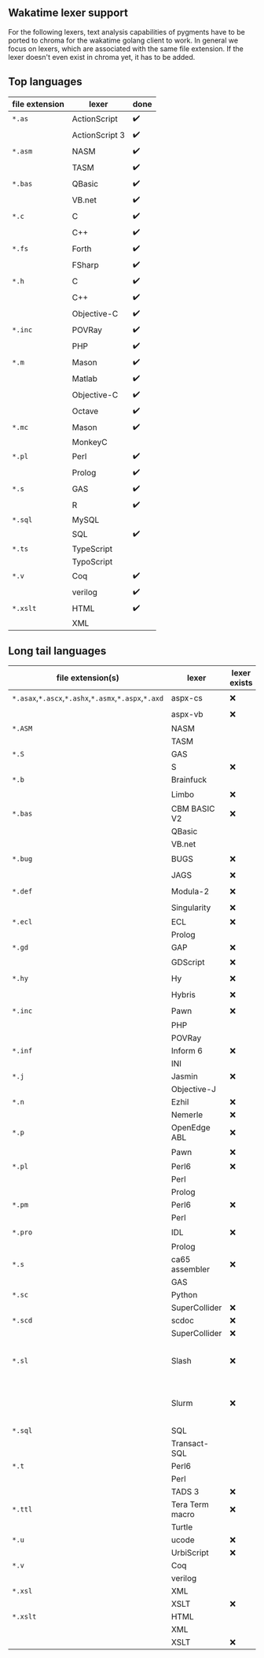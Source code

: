 ## Wakatime lexer support

For the following lexers, text analysis capabilities of pygments have to be ported to chroma for the wakatime golang client to work. In general we focus on lexers, which are associated with the same file extension. If the lexer doesn't even exist in chroma yet, it has to be added.

## Top languages

| file extension | lexer          | done               |
| ---            | ---            | ---                |
| `*.as`         | ActionScript   | :heavy_check_mark: |
|                | ActionScript 3 | :heavy_check_mark: |
| `*.asm`        | NASM           | :heavy_check_mark: |
|                | TASM           | :heavy_check_mark: |
| `*.bas`        | QBasic         | :heavy_check_mark: |
|                | VB.net         | :heavy_check_mark: |
| `*.c`          | C              | :heavy_check_mark: |
|                | C++            | :heavy_check_mark: |
| `*.fs`         | Forth          | :heavy_check_mark: |
|                | FSharp         | :heavy_check_mark: |
| `*.h`          | C              | :heavy_check_mark: |
|                | C++            | :heavy_check_mark: |
|                | Objective-C    | :heavy_check_mark: |
| `*.inc`        | POVRay         | :heavy_check_mark: |
|                | PHP            | :heavy_check_mark: |
| `*.m`          | Mason          | :heavy_check_mark: |
|                | Matlab         | :heavy_check_mark: |
|                | Objective-C    | :heavy_check_mark: |
|                | Octave         | :heavy_check_mark: |
| `*.mc`         | Mason          | :heavy_check_mark: |
|                | MonkeyC        |                    |
| `*.pl`         | Perl           | :heavy_check_mark: |
|                | Prolog         | :heavy_check_mark: |
| `*.s`          | GAS            | :heavy_check_mark: |
|                | R              | :heavy_check_mark: |
| `*.sql`        | MySQL          |                    |
|                | SQL            | :heavy_check_mark: |
| `*.ts`         | TypeScript     |                    |
|                | TypoScript     |                    |
| `*.v`          | Coq            | :heavy_check_mark: |
|                | verilog        | :heavy_check_mark: |
| `*.xslt`       | HTML           | :heavy_check_mark: |
|                | XML            |                    |

## Long tail languages

| file extension(s)                                    | lexer            | lexer exists | note                                | done               |
| ---                                                  | ---              | ---          | ---                                 | ---                |
| `*.asax`,`*.ascx`,`*.ashx`,`*.asmx`,`*.aspx`,`*.axd` | aspx-cs          | :x:          |                                     | :heavy_check_mark: |
|                                                      | aspx-vb          | :x:          |                                     | :heavy_check_mark: |
| `*.ASM`                                              | NASM             |              |                                     |                    |
|                                                      | TASM             |              |                                     |                    |
| `*.S`                                                | GAS              |              |                                     |                    |
|                                                      | S                | :x:          |                                     |                    |
| `*.b`                                                | Brainfuck        |              |                                     |                    |
|                                                      | Limbo            | :x:          |                                     | :heavy_check_mark: |
| `*.bas`                                              | CBM BASIC V2     | :x:          |                                     | :heavy_check_mark: |
|                                                      | QBasic           |              |                                     |                    |
|                                                      | VB.net           |              |                                     |                    |
| `*.bug`                                              | BUGS             | :x:          |                                     | :heavy_check_mark: |
|                                                      | JAGS             | :x:          |                                     | :heavy_check_mark: |
| `*.def`                                              | Modula-2         | :x:          |                                     | :heavy_check_mark: |
|                                                      | Singularity      | :x:          |                                     | :heavy_check_mark: |
| `*.ecl`                                              | ECL              | :x:          |                                     |                    |
|                                                      | Prolog           |              |                                     |                    |
| `*.gd`                                               | GAP              | :x:          |                                     |                    |
|                                                      | GDScript         | :x:          |                                     | :heavy_check_mark: |
| `*.hy`                                               | Hy               | :x:          |                                     | :heavy_check_mark: |
|                                                      | Hybris           | :x:          |                                     | :heavy_check_mark: |
| `*.inc`                                              | Pawn             | :x:          |                                     | :heavy_check_mark: |
|                                                      | PHP              |              |                                     |                    |
|                                                      | POVRay           |              |                                     |                    |
| `*.inf`                                              | Inform 6         | :x:          |                                     |                    |
|                                                      | INI              |              |                                     |                    |
| `*.j`                                                | Jasmin           | :x:          |                                     |                    |
|                                                      | Objective-J      |              |                                     |                    |
| `*.n`                                                | Ezhil            | :x:          |                                     |                    |
|                                                      | Nemerle          | :x:          |                                     |                    |
| `*.p`                                                | OpenEdge ABL     | :x:          |                                     |                    |
|                                                      | Pawn             | :x:          |                                     | :heavy_check_mark: |
| `*.pl`                                               | Perl6            | :x:          |                                     |                    |
|                                                      | Perl             |              |                                     |                    |
|                                                      | Prolog           |              |                                     |                    |
| `*.pm`                                               | Perl6            | :x:          |                                     |                    |
|                                                      | Perl             |              |                                     |                    |
| `*.pro`                                              | IDL              | :x:          |                                     | :heavy_check_mark: |
|                                                      | Prolog           |              |                                     |                    |
| `*.s`                                                | ca65 assembler   | :x:          |                                     |                    |
|                                                      | GAS              |              |                                     |                    |
| `*.sc`                                               | Python           |              |                                     |                    |
|                                                      | SuperCollider    | :x:          |                                     |                    |
| `*.scd`                                              | scdoc            | :x:          |                                     |                    |
|                                                      | SuperCollider    | :x:          |                                     |                    |
| `*.sl`                                               | Slash            | :x:          | No text analysis exists in pygments |                    |
|                                                      | Slurm            | :x:          | No text analysis exists in pygments |                    |
| `*.sql`                                              | SQL              |              |                                     |                    |
|                                                      | Transact-SQL     |              |                                     |                    |
| `*.t`                                                | Perl6            |              |                                     |                    |
|                                                      | Perl             |              |                                     |                    |
|                                                      | TADS 3           | :x:          |                                     |                    |
| `*.ttl`                                              | Tera Term macro  | :x:          |                                     |                    |
|                                                      | Turtle           |              |                                     |                    |
| `*.u`                                                | ucode            | :x:          |                                     |                    |
|                                                      | UrbiScript       | :x:          |                                     |                    |
| `*.v`                                                | Coq              |              |                                     |                    |
|                                                      | verilog          |              |                                     |                    |
| `*.xsl`                                              | XML              |              |                                     |                    |
|                                                      | XSLT             | :x:          |                                     |                    |
| `*.xslt`                                             | HTML             |              |                                     |                    |
|                                                      | XML              |              |                                     |                    |
|                                                      | XSLT             | :x:          |                                     |                    |
